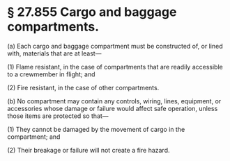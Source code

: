 # § 27.855   Cargo and baggage compartments.

(a) Each cargo and baggage compartment must be constructed of, or lined with, materials that are at least—


(1) Flame resistant, in the case of compartments that are readily accessible to a crewmember in flight; and 


(2) Fire resistant, in the case of other compartments. 


(b) No compartment may contain any controls, wiring, lines, equipment, or accessories whose damage or failure would affect safe operation, unless those items are protected so that—


(1) They cannot be damaged by the movement of cargo in the compartment; and 


(2) Their breakage or failure will not create a fire hazard. 




